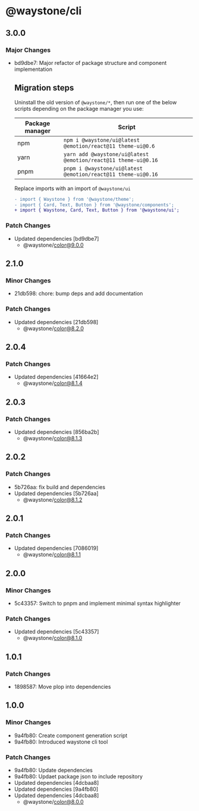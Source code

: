 # @waystone/cli

## 3.0.0

### Major Changes

- bd9dbe7: Major refactor of package structure and component implementation

  ## Migration steps

  Uninstall the old version of `@waystone/*`, then run one of the below scripts depending on the package manager you use:

  | Package manager | Script                                                         |
  | --------------- | -------------------------------------------------------------- |
  | npm             | `npm i @waystone/ui@latest @emotion/react@11 theme-ui@0.6`     |
  | yarn            | `yarn add @waystone/ui@latest @emotion/react@11 theme-ui@0.16` |
  | pnpm            | `pnpm i @waystone/ui@latest @emotion/react@11 theme-ui@0.16`   |

  Replace imports with an import of `@waystone/ui`

  ```diff
  - import { Waystone } from '@waystone/theme';
  - import { Card, Text, Button } from '@waystone/components';
  + import { Waystone, Card, Text, Button } from '@waystone/ui';
  ```

### Patch Changes

- Updated dependencies [bd9dbe7]
  - @waystone/color@9.0.0

## 2.1.0

### Minor Changes

- 21db598: chore: bump deps and add documentation

### Patch Changes

- Updated dependencies [21db598]
  - @waystone/color@8.2.0

## 2.0.4

### Patch Changes

- Updated dependencies [41664e2]
  - @waystone/color@8.1.4

## 2.0.3

### Patch Changes

- Updated dependencies [856ba2b]
  - @waystone/color@8.1.3

## 2.0.2

### Patch Changes

- 5b726aa: fix build and dependencies
- Updated dependencies [5b726aa]
  - @waystone/color@8.1.2

## 2.0.1

### Patch Changes

- Updated dependencies [7086019]
  - @waystone/color@8.1.1

## 2.0.0

### Minor Changes

- 5c43357: Switch to pnpm and implement minimal syntax highlighter

### Patch Changes

- Updated dependencies [5c43357]
  - @waystone/color@8.1.0

## 1.0.1

### Patch Changes

- 1898587: Move plop into dependencies

## 1.0.0

### Minor Changes

- 9a4fb80: Create component generation script
- 9a4fb80: Introduced waystone cli tool

### Patch Changes

- 9a4fb80: Update dependencies
- 9a4fb80: Updaet package json to include repository
- Updated dependencies [4dcbaa8]
- Updated dependencies [9a4fb80]
- Updated dependencies [4dcbaa8]
  - @waystone/color@8.0.0
